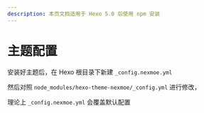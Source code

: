 ```yaml
---
description: 本页文档适用于 Hexo 5.0 后使用 npm 安装
---
```


# 主题配置

安装好主题后，在 Hexo 根目录下新建  `_config.nexmoe.yml` 

然后对照 `node_modules/hexo-theme-nexmoe/_config.yml` 进行修改，

理论上 `_config.nexmoe.yml` 会覆盖默认配置

